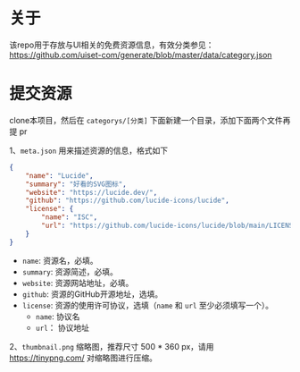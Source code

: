 # 关于

该repo用于存放与UI相关的免费资源信息，有效分类参见：https://github.com/uiset-com/generate/blob/master/data/category.json
# 提交资源

clone本项目，然后在 `categorys/[分类]` 下面新建一个目录，添加下面两个文件再提 pr

1、`meta.json` 用来描述资源的信息，格式如下

```json
{
    "name": "Lucide",
    "summary": "好看的SVG图标",
    "website": "https://lucide.dev/",
    "github": "https://github.com/lucide-icons/lucide",
    "license": {
        "name": "ISC",
        "url": "https://github.com/lucide-icons/lucide/blob/main/LICENSE"
    }
}
```

- `name`: 资源名，必填。
- `summary`: 资源简述，必填。
- `website`: 资源网站地址，必填。
- `github`: 资源的GitHub开源地址，选填。
- `license`: 资源的使用许可协议，选填（`name` 和 `url` 至少必须填写一个）。
    - `name`: 协议名
    - `url`： 协议地址


2、`thumbnail.png` 缩略图，推荐尺寸 500 * 360 px，请用 https://tinypng.com/ 对缩略图进行压缩。
